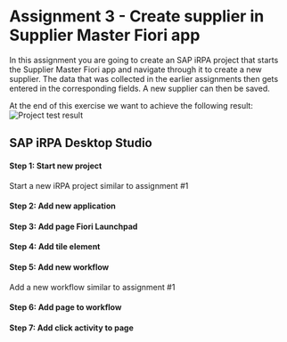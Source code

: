 # Assignment 3 - Create supplier in Supplier Master Fiori app
In this assignment you are going to create an SAP iRPA project that starts the Supplier Master Fiori app and navigate through it to create a new supplier. The data that was collected in the earlier assignments then gets entered in the corresponding fields. A new supplier can then be saved.

At the end of this exercise we want to achieve the following result:
![Project test result]()

## SAP iRPA Desktop Studio

#### Step 1: Start new project
Start a new iRPA project similar to assignment #1

#### Step 2: Add new application

#### Step 3: Add page Fiori Launchpad

#### Step 4: Add tile element

#### Step 5: Add new workflow
Add a new workflow similar to assignment #1

#### Step 6: Add page to workflow

#### Step 7: Add click activity to page


